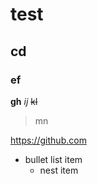 # test
## cd
### ef

**gh**
*ij*
~~kl~~
> mn

https://github.com

- bullet list item
   - nest item

